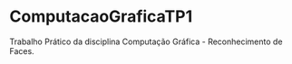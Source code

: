 # ComputacaoGraficaTP1
 Trabalho Prático da disciplina Computação Gráfica - Reconhecimento de Faces.
